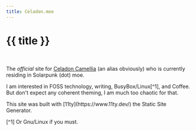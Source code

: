 ```yaml
---
title: Celadon.moe
---
```


# {{ title }} 

</br>

The *official* site for <a rel="me" href="https://solarpunk.moe/@celadonCamellia">Celadon Camellia</a> (an alias obviously) who is currently residing in Solarpunk (dot) moe.

I am interested in FOSS technology, writing, BusyBox/Linux[^1], and Coffee. But don't expect any coherent theming, I am much too chaotic for that.

<footer><p>This site was built with [11ty](https://www.11ty.dev/) the Static Site Generator.<p></footer>


[^1] Or Gnu/Linux if you must.
